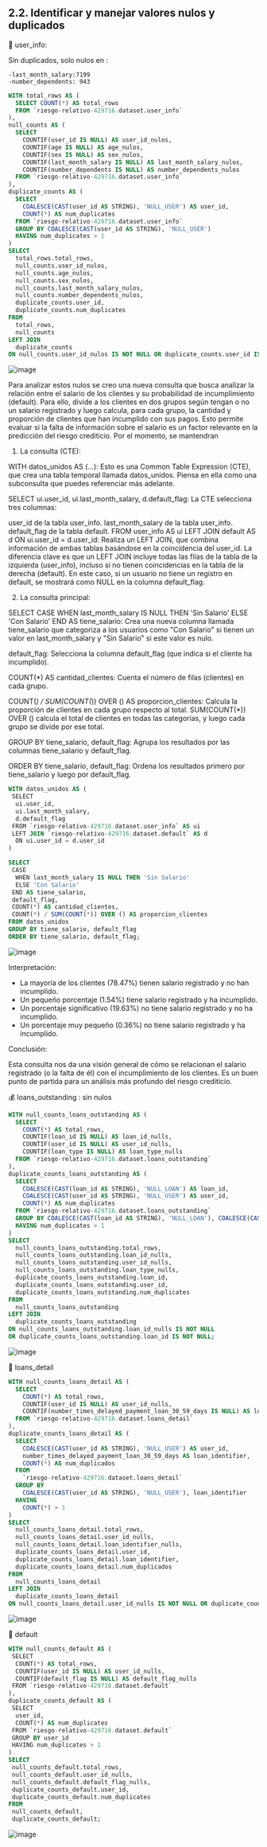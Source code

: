 ## 2.2. Identificar y manejar valores nulos y duplicados


👤 user_info: 

  Sin duplicados, solo nulos en : 
  
    -last_month_salary:7199
    -number_dependents: 943

```sql
WITH total_rows AS (
  SELECT COUNT(*) AS total_rows
  FROM `riesgo-relativo-429716.dataset.user_info`
),
null_counts AS (
  SELECT
    COUNTIF(user_id IS NULL) AS user_id_nulos,
    COUNTIF(age IS NULL) AS age_nulos,
    COUNTIF(sex IS NULL) AS sex_nulos,
    COUNTIF(last_month_salary IS NULL) AS last_month_salary_nulos,
    COUNTIF(number_dependents IS NULL) AS number_dependents_nulos
  FROM `riesgo-relativo-429716.dataset.user_info`
),
duplicate_counts AS (
  SELECT
    COALESCE(CAST(user_id AS STRING), 'NULL_USER') AS user_id,
    COUNT(*) AS num_duplicates
  FROM `riesgo-relativo-429716.dataset.user_info`
  GROUP BY COALESCE(CAST(user_id AS STRING), 'NULL_USER')
  HAVING num_duplicates > 1
)
SELECT
  total_rows.total_rows,
  null_counts.user_id_nulos,
  null_counts.age_nulos,
  null_counts.sex_nulos,
  null_counts.last_month_salary_nulos,
  null_counts.number_dependents_nulos,
  duplicate_counts.user_id,
  duplicate_counts.num_duplicates
FROM
  total_rows,
  null_counts
LEFT JOIN
  duplicate_counts
ON null_counts.user_id_nulos IS NOT NULL OR duplicate_counts.user_id IS NOT NULL;
```
![image](https://github.com/user-attachments/assets/7023aad3-f36b-48a8-a4a8-99754d5cafde)

Para analizar estos nulos se creo una nueva consulta que busca analizar la relación entre el salario de los clientes y su probabilidad de incumplimiento (default). Para ello, divide a los clientes en dos grupos según tengan o no un salario registrado y luego calcula, para cada grupo, la cantidad y proporción de clientes que han incumplido con sus pagos. Esto permite evaluar si la falta de información sobre el salario es un factor relevante en la predicción del riesgo crediticio. Por el momento, se mantendran 

1. La consulta (CTE):

WITH datos_unidos AS (...):  Esto es una Common Table Expression (CTE), que crea una tabla temporal llamada datos_unidos. Piensa en ella como una subconsulta que puedes referenciar más adelante.

SELECT ui.user_id, ui.last_month_salary, d.default_flag: La CTE selecciona tres columnas:

user_id de la tabla user_info.
last_month_salary de la tabla user_info.
default_flag de la tabla default.
FROM user_info AS ui LEFT JOIN default AS d ON ui.user_id = d.user_id:  Realiza un LEFT JOIN, que combina información de ambas tablas basándose en la coincidencia del user_id. La diferencia clave es que un LEFT JOIN incluye todas las filas de la tabla de la izquierda (user_info), incluso si no tienen coincidencias en la tabla de la derecha (default). En este caso, si un usuario no tiene un registro en default, se mostrará como NULL en la columna default_flag.

2. La consulta principal:

SELECT CASE WHEN last_month_salary IS NULL THEN 'Sin Salario' ELSE 'Con Salario' END AS tiene_salario:  Crea una nueva columna llamada tiene_salario que categoriza a los usuarios como "Con Salario" si tienen un valor en last_month_salary y "Sin Salario" si este valor es nulo.

default_flag: Selecciona la columna default_flag (que indica si el cliente ha incumplido).

COUNT(*) AS cantidad_clientes: Cuenta el número de filas (clientes) en cada grupo.

COUNT(*) / SUM(COUNT(*)) OVER () AS proporcion_clientes: Calcula la proporción de clientes en cada grupo respecto al total.  SUM(COUNT(*)) OVER () calcula el total de clientes en todas las categorías, y luego cada grupo se divide por ese total.

GROUP BY tiene_salario, default_flag:  Agrupa los resultados por las columnas tiene_salario y default_flag.

ORDER BY tiene_salario, default_flag:  Ordena los resultados primero por tiene_salario y luego por default_flag.


```sql
WITH datos_unidos AS (
 SELECT
  ui.user_id,
  ui.last_month_salary,
  d.default_flag
 FROM `riesgo-relativo-429716.dataset.user_info` AS ui
 LEFT JOIN `riesgo-relativo-429716.dataset.default` AS d
  ON ui.user_id = d.user_id
)

SELECT
 CASE 
  WHEN last_month_salary IS NULL THEN 'Sin Salario'
  ELSE 'Con Salario'
 END AS tiene_salario,
 default_flag,
 COUNT(*) AS cantidad_clientes,
 COUNT(*) / SUM(COUNT(*)) OVER () AS proporcion_clientes
FROM datos_unidos
GROUP BY tiene_salario, default_flag
ORDER BY tiene_salario, default_flag;
```
![image](https://github.com/user-attachments/assets/e766dc12-cea8-44be-bbbb-14e19531e9b5)

Interpretación:

* La mayoría de los clientes (78.47%) tienen salario registrado y no han incumplido.
* Un pequeño porcentaje (1.54%) tiene salario registrado y ha incumplido.
* Un porcentaje significativo (19.63%) no tiene salario registrado y no ha incumplido.
* Un porcentaje muy pequeño (0.36%) no tiene salario registrado y ha incumplido.

Conclusión:

Esta consulta nos da una visión general de cómo se relacionan el salario registrado (o la falta de él) con el incumplimiento de los clientes. Es un buen punto de partida para un análisis más profundo del riesgo crediticio.


💰 loans_outstanding : sin nulos

```sql
WITH null_counts_loans_outstanding AS (
  SELECT
    COUNT(*) AS total_rows,
    COUNTIF(loan_id IS NULL) AS loan_id_nulls,
    COUNTIF(user_id IS NULL) AS user_id_nulls,
    COUNTIF(loan_type IS NULL) AS loan_type_nulls
  FROM `riesgo-relativo-429716.dataset.loans_outstanding`
),
duplicate_counts_loans_outstanding AS (
  SELECT
    COALESCE(CAST(loan_id AS STRING), 'NULL_LOAN') AS loan_id,
    COALESCE(CAST(user_id AS STRING), 'NULL_USER') AS user_id,
    COUNT(*) AS num_duplicates
  FROM `riesgo-relativo-429716.dataset.loans_outstanding`
  GROUP BY COALESCE(CAST(loan_id AS STRING), 'NULL_LOAN'), COALESCE(CAST(user_id AS STRING), 'NULL_USER')
  HAVING num_duplicates > 1
)
SELECT
  null_counts_loans_outstanding.total_rows,
  null_counts_loans_outstanding.loan_id_nulls,
  null_counts_loans_outstanding.user_id_nulls,
  null_counts_loans_outstanding.loan_type_nulls,
  duplicate_counts_loans_outstanding.loan_id,
  duplicate_counts_loans_outstanding.user_id,
  duplicate_counts_loans_outstanding.num_duplicates
FROM
  null_counts_loans_outstanding
LEFT JOIN
  duplicate_counts_loans_outstanding
ON null_counts_loans_outstanding.loan_id_nulls IS NOT NULL 
OR duplicate_counts_loans_outstanding.loan_id IS NOT NULL;
```
![image](https://github.com/user-attachments/assets/668dd430-29c4-4799-8c22-3826075b4a52)


📑 loans_detail

```sql
WITH null_counts_loans_detail AS (
  SELECT
    COUNT(*) AS total_rows,
    COUNTIF(user_id IS NULL) AS user_id_nulls,
    COUNTIF(number_times_delayed_payment_loan_30_59_days IS NULL) AS loan_identifier_nulls
  FROM `riesgo-relativo-429716.dataset.loans_detail`
),
duplicate_counts_loans_detail AS (
  SELECT
    COALESCE(CAST(user_id AS STRING), 'NULL_USER') AS user_id,
    number_times_delayed_payment_loan_30_59_days AS loan_identifier,
    COUNT(*) AS num_duplicados
  FROM
    `riesgo-relativo-429716.dataset.loans_detail`
  GROUP BY
    COALESCE(CAST(user_id AS STRING), 'NULL_USER'), loan_identifier
  HAVING
    COUNT(*) > 1
)
SELECT
  null_counts_loans_detail.total_rows,
  null_counts_loans_detail.user_id_nulls,
  null_counts_loans_detail.loan_identifier_nulls,
  duplicate_counts_loans_detail.user_id,
  duplicate_counts_loans_detail.loan_identifier,
  duplicate_counts_loans_detail.num_duplicados
FROM
  null_counts_loans_detail
LEFT JOIN
  duplicate_counts_loans_detail
ON null_counts_loans_detail.user_id_nulls IS NOT NULL OR duplicate_counts_loans_detail.user_id IS NOT NULL;
```
![image](https://github.com/user-attachments/assets/4d1dd15c-dbde-48bd-84c1-371dec81f033)


🚩 default

```sql
WITH null_counts_default AS (
 SELECT
  COUNT(*) AS total_rows,
  COUNTIF(user_id IS NULL) AS user_id_nulls,
  COUNTIF(default_flag IS NULL) AS default_flag_nulls
 FROM `riesgo-relativo-429716.dataset.default`
),
duplicate_counts_default AS (
 SELECT
  user_id,
  COUNT(*) AS num_duplicates
 FROM `riesgo-relativo-429716.dataset.default`
 GROUP BY user_id
 HAVING num_duplicates > 1
)
SELECT
 null_counts_default.total_rows,
 null_counts_default.user_id_nulls,
 null_counts_default.default_flag_nulls,
 duplicate_counts_default.user_id,
 duplicate_counts_default.num_duplicates
FROM
 null_counts_default,
 duplicate_counts_default;
```
![image](https://github.com/user-attachments/assets/c80a0665-3485-4c3d-9431-da3c832416cf)

